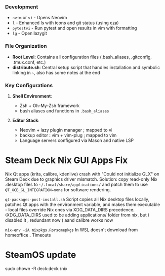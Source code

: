### Development
- `nvim` or `vi` - Opens Neovim
- `l` - Enhanced ls with icons and git status (using eza)
- `pytestvi` - Run pytest and open results in vim with formatting
- `lg` - Open lazygit

### File Organization
- **Root Level**: Contains all configuration files (.bash_aliases, .gitconfig, .tmux.conf, etc.)
- **distribute.sh**: Central setup script that handles installation and symbolic linking in `~`, also has some notes at the end

### Key Configurations
1. **Shell Environment**: 
   - Zsh + Oh-My-Zsh framework
   - bash aliases and functions in `.bash_aliases`

2. **Editor Stack**:
   - Neovim + lazy plugin manager ; mapped to vi
   - backup editor : vim +  vim-plug ; mapped to vim 
   - Language servers configured via Mason and native LSP


# Steam Deck Nix GUI Apps Fix

Nix Qt apps (krita, calibre, kdenlive) crash with "Could not initialize GLX" on Steam Deck due to graphics driver mismatch.
Solution: copy read-only Nix .desktop files to `~/.local/share/applications/` and patch them to use `QT_XCB_GL_INTEGRATION=none` for software rendering.

`qt-packages-post-install.sh` Script copies all Nix desktop files locally, patches Qt apps with the environment variable, and makes them executable - local files override Nix ones via XDG_DATA_DIRS precedence.
(XDG_DATA_DIRS used to be adding applications/ folder from nix, but i disabled it , redundant now )
 aand calibre works now

`nix-env -iA nixpkgs.Rorsomepkgs` In WSL doesn't download from homeoffice . Timeouts

# SteamOS update
sudo chown -R deck:deck /nix
